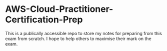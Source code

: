 # AWS-Cloud-Practitioner-Certification-Prep

This is a publically accessible repo to store my notes for preparing from this exam from scratch. I hope to help others to maximise their mark on the exam.
